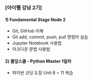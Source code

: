 ### [아이펠 강남 2기]
#### 1) Fundamental Stage Node 2
- Git, GitHub 이해
- Git add, commit, push, pull 명령어 실습
- Jupyter Notebook 사용법
- 마크다운 문법 사용법   

#### 2) 풀잎스쿨 - Python Master 1일차
- 파이썬 코딩 도장 Unit 8 ~ 11 복습
